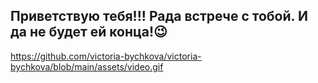 ## Приветствую тебя!!! Рада встрече с тобой. И да не будет ей конца!😉 
https://github.com/victoria-bychkova/victoria-bychkova/blob/main/assets/video.gif


